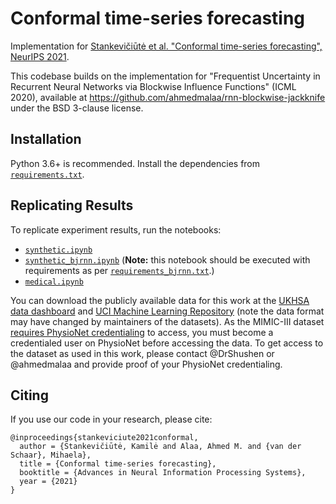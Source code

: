 # Conformal time-series forecasting

Implementation for [Stankevičiūtė et al. 
"Conformal time-series forecasting", NeurIPS 2021](https://proceedings.neurips.cc/paper/2021/hash/312f1ba2a72318edaaa995a67835fad5-Abstract.html).

This codebase builds on the implementation for
"Frequentist Uncertainty in Recurrent Neural Networks
via Blockwise Influence Functions" (ICML 2020), available at
https://github.com/ahmedmalaa/rnn-blockwise-jackknife
under the BSD 3-clause license. 



## Installation
Python 3.6+ is recommended. Install the dependencies from [`requirements.txt`](./requirements.txt).



## Replicating Results
To replicate experiment results, run the notebooks:
* [`synthetic.ipynb`](./synthetic.ipynb)
* [`synthetic_bjrnn.ipynb`](./synthetic.ipynb) (**Note:** this notebook should be executed with requirements as per [`requirements_bjrnn.txt`](./requirements_bjrnn.txt).)
* [`medical.ipynb`](./medical.ipynb)

You can download the publicly available data for this work at the [UKHSA data dashboard](https://ukhsa-dashboard.data.gov.uk/respiratory-viruses/covid-19) and [UCI Machine Learning Repository](https://archive.ics.uci.edu/dataset/121/eeg+database) (note the data format may have changed by maintainers of the datasets). As the MIMIC-III dataset [requires PhysioNet credentialing](https://mimic.mit.edu/docs/gettingstarted/) to access, you must become a credentialed user on PhysioNet before accessing the data. To get access to the dataset as used in this work, please contact @DrShushen or @ahmedmalaa and provide proof of your PhysioNet credentialing.



## Citing

If you use our code in your research, please cite:

```
@inproceedings{stankeviciute2021conformal,
  author = {Stankevičiūtė, Kamilė and Alaa, Ahmed M. and {van der Schaar}, Mihaela},
  title = {Conformal time-series forecasting},
  booktitle = {Advances in Neural Information Processing Systems},
  year = {2021}
}
```
